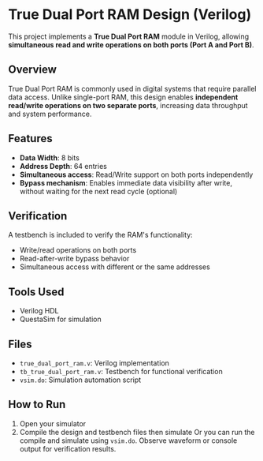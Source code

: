 # True Dual Port RAM Design (Verilog)

This project implements a **True Dual Port RAM** module in Verilog, allowing **simultaneous read and write operations on both ports (Port A and Port B)**.

## Overview
True Dual Port RAM is commonly used in digital systems that require parallel data access. Unlike single-port RAM, this design enables **independent read/write operations on two separate ports**, increasing data throughput and system performance.

##  Features
- **Data Width**: 8 bits  
- **Address Depth**: 64 entries  
- **Simultaneous access**: Read/Write support on both ports independently
- **Bypass mechanism**: Enables immediate data visibility after write, without waiting for the next read cycle (optional)


##  Verification
A testbench is included to verify the RAM's functionality:
- Write/read operations on both ports
- Read-after-write bypass behavior
- Simultaneous access with different or the same addresses

##  Tools Used
- Verilog HDL
- QuestaSim for simulation

##  Files
- `true_dual_port_ram.v`: Verilog implementation
- `tb_true_dual_port_ram.v`: Testbench for functional verification
- `vsim.do`: Simulation automation script 

## How to Run
1. Open your simulator
2. Compile the design and testbench files then simulate
Or you can run the compile and simulate using `vsim.do`.
 Observe waveform or console output for verification results.




